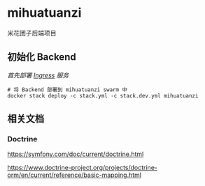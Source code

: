 # mihuatuanzi
米花团子后端项目

## 初始化 Backend
_首先部署 [Ingress](https://github.com/mihuatuanzi/ingress) 服务_
```shell
# 将 Backend 部署到 mihuatuanzi swarm 中
docker stack deploy -c stack.yml -c stack.dev.yml mihuatuanzi
```

## 相关文档
### Doctrine
https://symfony.com/doc/current/doctrine.html

https://www.doctrine-project.org/projects/doctrine-orm/en/current/reference/basic-mapping.html
